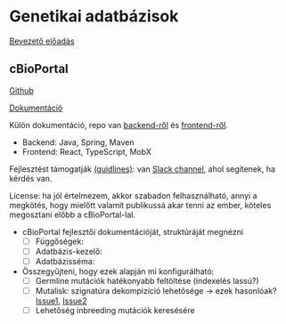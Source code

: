 # Genetikai adatbázisok

[Bevezető előadás](https://github.com/liptakpanna/gen_db/blob/master/docs/gen_db.pptx)

## cBioPortal

[Github](https://github.com/cBioPortal/cbioportal)

[Dokumentáció](https://docs.cbioportal.org/)

Külön dokumentáció, repo van [backend-ről](https://github.com/cBioPortal/cbioportal/blob/master/docs/Backend-Code-Organization.md) és [frontend-ről](https://github.com/cbioportal/cbioportal-frontend).

- Backend: Java, Spring, Maven
- Frontend: React, TypeScript, MobX

Fejlesztést támogatják [(guidlines)](https://github.com/cBioPortal/cbioportal/blob/master/docs/Backend-Development-Guidelines.md): van [Slack channel](https://slack.cbioportal.org/), ahol segítenek, ha kérdés van.

License: ha jól értelmezem, akkor szabadon felhasználható, annyi a megkötés, hogy mielőtt valamit publikussá akar tenni az ember, köteles megosztani előbb a cBioPortal-lal.

* cBioPortal fejlesztői dokumentációját, struktúráját megnézni 
    - [ ] Függőségek: 
    - [ ] Adatbázis-kezelő:
    - [ ] Adatbázisséma:
* Összegyűjteni, hogy ezek alapján mi konfigurálható:
    - [ ] Germline mutációk hatékonyabb feltöltése (indexelés lassú?)
    - [ ] Mutalisk: szignatúra dekompizíció lehetősége -> ezek hasonlóak? [Issue1](https://github.com/cBioPortal/cbioportal/issues/7833), [Issue2](https://github.com/cBioPortal/cbioportal/issues/7057)
    - [ ] Lehetőség inbreeding mutációk keresésére
